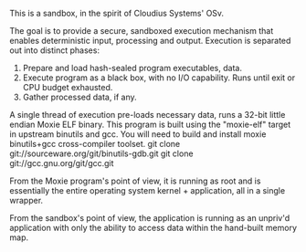 
This is a sandbox, in the spirit of Cloudius Systems' OSv.

The goal is to provide a secure, sandboxed execution mechanism that
enables deterministic input, processing and output.  Execution is
separated out into distinct phases:

1. Prepare and load hash-sealed program executables, data.
2. Execute program as a black box, with no I/O capability.
   Runs until exit or CPU budget exhausted.
3. Gather processed data, if any.

A single thread of execution pre-loads necessary data, runs a 32-bit
little endian Moxie ELF binary.  This program is built using the
"moxie-elf" target in upstream binutils and gcc.  You will need to build
and install moxie binutils+gcc cross-compiler toolset.
	git clone git://sourceware.org/git/binutils-gdb.git
	git clone git://gcc.gnu.org/git/gcc.git

From the Moxie program's point of view, it is running as root and is
essentially the entire operating system kernel + application, all in
a single wrapper.

From the sandbox's point of view, the application is running as an
unpriv'd application with only the ability to access data within the
hand-built memory map.

